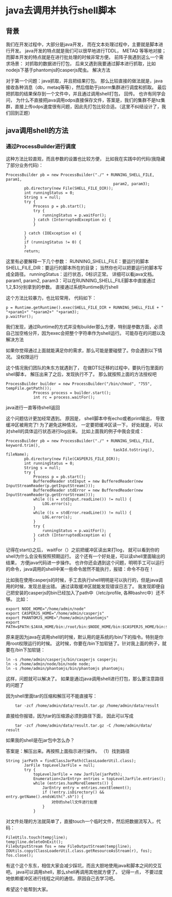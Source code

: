 # java去调用并执行shell脚本
## 背景

我们在开发过程中，大部分是java开发， 而在文本处理过程中，主要就是脚本进行开发。 java开发的特点就是我们可以很早地进行TDDL， METAQ 等等地对接； 而脚本开发的特点就是在进行批处理的时候非常方便。 前阵子我遇到这么一个需求场景： 对抓取的数据进行打包， 后来又遇到我要通过脚本进行抓取，比如nodejs下基于phantomjs的casperjs爬虫。
解决方法

对于第一个问题：java抓取，并且把结果打包。 
那么比较直接的做法就是，java接收各种消息（db，metaq等等），然后借助于jstorm集群进行调度和抓取。 最后把抓取的结果保存到一个文件中，并且通过调用shell打包， 回传。 也许有同学会问， 为什么不直接把java调用odps直接保存文件，答案是，我们的集群不是hz集群，直接上传odps速度很有问题，因此先打包比较合适。（这里不纠结设计了，我们回到正题）
## java调用shell的方法
### 通过ProcessBuilder进行调度

这种方法比较直观，而且参数的设置也比较方便， 比如我在实践中的代码(我隐藏了部分业务代码)：
```
ProcessBuilder pb = new ProcessBuilder("./" + RUNNING_SHELL_FILE, param1,
                                               param2, param3);
        pb.directory(new File(SHELL_FILE_DIR));
        int runningStatus = 0;
        String s = null;
        try {
            Process p = pb.start();
            try {
                runningStatus = p.waitFor();
            } catch (InterruptedException e) {
            }

        } catch (IOException e) {
        }
        if (runningStatus != 0) {
        }
        return;
```
这里有必要解释一下几个参数：
RUNNING_SHELL_FILE：要运行的脚本
SHELL_FILE_DIR：要运行的脚本所在的目录； 当然你也可以把要运行的脚本写成全路径。
runningStatus：运行状态，0标识正常。 详细可以看java文档。
param1, param2, param3：可以在RUNNING_SHELL_FILE脚本中直接通过1,2,$3分别拿到的参数。
直接通过系统Runtime执行shell

这个方法比较暴力，也比较常用， 代码如下：
```
p = Runtime.getRuntime().exec(SHELL_FILE_DIR + RUNNING_SHELL_FILE + " "+param1+" "+param2+" "+param3);
p.waitFor();
```
我们发现，通过Runtime的方式并没有builder那么方便，特别是参数方面，必须自己加空格分开，因为exec会把整个字符串作为shell运行。
可能存在的问题以及解决方法

如果你觉得通过上面就能满足你的需求，那么可能是要碰壁了。你会遇到以下情况。
没权限运行

这个情况我们团队的朱东方就遇到了， 在做DTS迁移的过程中，要执行包里面的shell脚本， 解压出来了之后，发现执行不了。 那么就按照上面的方法授权吧
```
ProcessBuilder builder = new ProcessBuilder("/bin/chmod", "755", tempFile.getPath());
            Process process = builder.start();
            int rc = process.waitFor();
```
java进行一直等待shell返回

这个问题估计更加经常遇到。 原因是， shell脚本中有echo或者print输出， 导致缓冲区被用完了! 为了避免这种情况， 一定要把缓冲区读一下， 好处就是，可以对shell的具体运行状态进行log出来。 比如上面我的例子中我会变成：
```
ProcessBuilder pb = new ProcessBuilder("./" + RUNNING_SHELL_FILE, keyword.trim(),
                                               taskId.toString(), fileName);
        pb.directory(new File(CASPERJS_FILE_DIR));
        int runningStatus = 0;
        String s = null;
        try {
            Process p = pb.start();
            BufferedReader stdInput = new BufferedReader(new InputStreamReader(p.getInputStream()));
            BufferedReader stdError = new BufferedReader(new InputStreamReader(p.getErrorStream()));
            while ((s = stdInput.readLine()) != null) {
                LOG.error(s);
            }
            while ((s = stdError.readLine()) != null) {
                LOG.error(s);
            }
            try {
                runningStatus = p.waitFor();
            } catch (InterruptedException e) {
            }
```
记得在start()之后， waitFor（）之前把缓冲区读出来打log， 就可以看到你的shell为什么会没有按照预期运行。 这个还有一个好处是，可以读shell里面输出的结果， 方便java代码进一步操作。
也许你还会遇到这个问题，明明手工可以运行的命令，java调用的shell中某一些命令居然不能执行，报错：命令不存在！

比如我在使用casperjs的时候，手工去执行shell明明是可以执行的，但是java调用的时候，发现总是出错。 通过读取缓冲区就能发现错误日志了。 我发现即便自己把安装的casperjs的bin已经加入了path中（/etc/profile, 各种bashrc中）还不够。 比如：
```
export NODE_HOME="/home/admin/node"
export CASPERJS_HOME="/home/admin/casperjs"
export PHANTOMJS_HOME="/home/admin/phantomjs"
export PATH=$PATH:$JAVA_HOME/bin:/root/bin:$NODE_HOME/bin:$CASPERJS_HOME/bin:$PHANTOMJS_HOME/bin
```
原来是因为java在调用shell的时候，默认用的是系统的/bin/下的指令。特别是你用root权限运行的时候。 这时候，你要在/bin下加软链了。针对我上面的例子，就要在/bin下加软链：
```
ln -s /home/admin/casperjs/bin/casperjs casperjs;
ln -s /home/admin/node/bin/node node;
ln -s /home/admin/phantomjs/bin/phantomjs phantomjs;
```
这样，问题就可以解决了。
如果是通过java调用shell进行打包，那么要注意路径的问题了

因为shell里面tar的压缩和解压可不能直接写：
```
    tar -zcf /home/admin/data/result.tar.gz /home/admin/data/result
```
直接给你报错，因为tar的压缩源必须到路径下面， 因此可以写成
```
    tar -zcf /home/admin/data/result.tar.gz -C /home/admin/data/ result
```
如果我的shell是在jar包中怎么办？

答案是：解压出来。再按照上面指示进行操作。
（1）找到路径
```
String jarPath = findClassJarPath(ClassLoaderUtil.class);
        JarFile topLevelJarFile = null;
        try {
            topLevelJarFile = new JarFile(jarPath);
            Enumeration<JarEntry> entries = topLevelJarFile.entries();
            while (entries.hasMoreElements()) {
                JarEntry entry = entries.nextElement();
                if (!entry.isDirectory() && entry.getName().endsWith(".sh")) {
                    对你的shell文件进行处理
                }
            }
```
对文件处理的方法就简单了，直接touch一个临时文件，然后把数据流写入，代码：
```
FileUtils.touch(tempjline);
tempjline.deleteOnExit();
FileOutputStream fos = new FileOutputStream(tempjline);
IOUtils.copy(ClassLoaderUtil.class.getResourceAsStream(r), fos);
fos.close();
```
有这个这个东东，相信大家会减少踩坑，而且大胆地使用java和脚本之间的交互吧。 java可以调用shell，那么shell再调用其他就方便了。 记得一点， 不要过度地依赖缓冲区进行线程之间的通信。原因自己去学习吧。

希望这个能帮到大家。